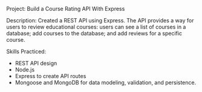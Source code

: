 Project: Build a Course Rating API With Express


Description: Created a REST API using Express. The API provides a way for users to review educational courses: users can see a list of courses in a database; add courses to the database; and add reviews for a specific course. 


Skills Practiced:
- REST API design
- Node.js
- Express to create API routes
- Mongoose and MongoDB for data modeling, validation, and persistence.
